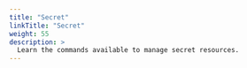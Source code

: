 ```yaml
---
title: "Secret"
linkTitle: "Secret"
weight: 55
description: >
  Learn the commands available to manage secret resources.
---
```

